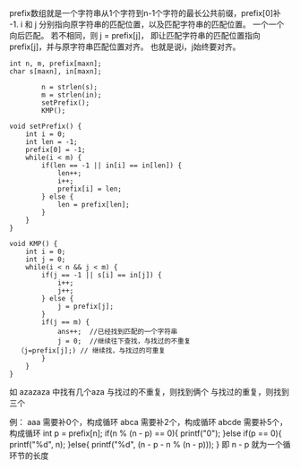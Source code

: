 prefix数组就是一个字符串从1个字符到n-1个字符的最长公共前缀，prefix[0]补 -1.
i 和  j 分别指向原字符串的匹配位置，以及匹配字符串的匹配位置。
一个一个向后匹配。 若不相同，则 j = prefix[j]， 即让匹配字符串的匹配位置指向prefix[j]，并与原字符串匹配位置对齐。 也就是说i，j始终要对齐。

```
int n, m, prefix[maxn];
char s[maxn], in[maxn];

        n = strlen(s);
        m = strlen(in);
        setPrefix();
        KMP();

void setPrefix() {
    int i = 0;
    int len = -1;
    prefix[0] = -1;
    while(i < m) {
        if(len == -1 || in[i] == in[len]) {
            len++;
            i++;
            prefix[i] = len;
        } else {
            len = prefix[len];
        }
    }
}

void KMP() {
    int i = 0;
    int j = 0;
    while(i < n && j < m) {
        if(j == -1 || s[i] == in[j]) {
            i++;
            j++;
        } else {
            j = prefix[j];
        }
        if(j == m) {
            ans++;  //已经找到匹配的一个字符串
            j = 0;  //继续往下查找，与找过的不重复
  （j=prefix[j];) // 继续找，与找过的可重复
        }
    }
}
```
如 azazaza  中找有几个aza
与找过的不重复，则找到俩个
与找过的重复，则找到三个


例：
aaa  需要补0个，构成循环
abca  需要补2个，构成循环
abcde 需要补5个，构成循环
int p = prefix[n];
if(n % (n - p) == 0){
         printf("0");
}else if(p == 0){
         printf("%d", n);
}else{
        printf("%d", (n - p - n % (n - p)));
}
即 n - p 就为一个循环节的长度
